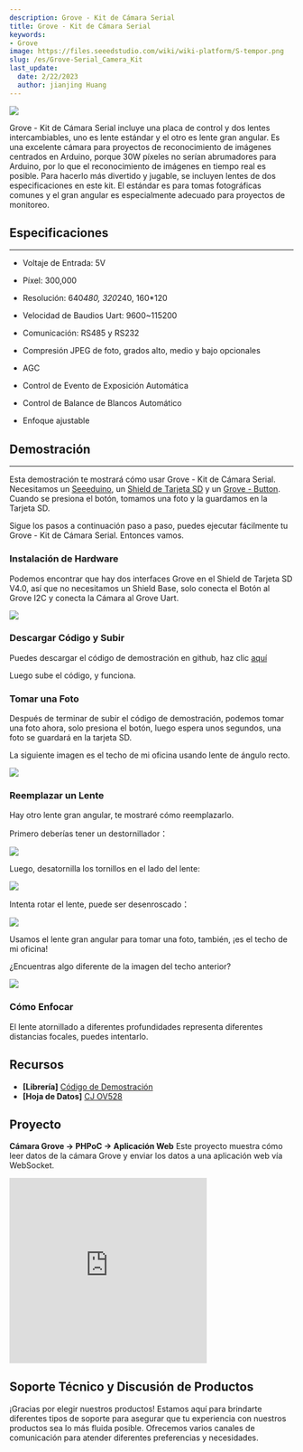 ```yaml
---
description: Grove - Kit de Cámara Serial
title: Grove - Kit de Cámara Serial
keywords:
- Grove
image: https://files.seeedstudio.com/wiki/wiki-platform/S-tempor.png
slug: /es/Grove-Serial_Camera_Kit
last_update:
  date: 2/22/2023
  author: jianjing Huang
---
```

<!-- ---
name: Grove - Kit de Cámara Serial
category: Sensor
bzurl: https://www.seeedstudio.com/Grove-Serial-Camera-Kit-p-1608.html
oldwikiname:  Grove - Kit de Cámara Serial
prodimagename: GSCK_Introduction.jpg
surveyurl: https://www.research.net/r/Grove_Serial_Camera_Kit
sku:  101020000
--- -->

![](https://files.seeedstudio.com/wiki/Grove-Serial_Camera_Kit/img/GSCK_Introduction.jpg)

Grove - Kit de Cámara Serial incluye una placa de control y dos lentes intercambiables, uno es lente estándar y el otro es lente gran angular. Es una excelente cámara para proyectos de reconocimiento de imágenes centrados en Arduino, porque 30W píxeles no serían abrumadores para Arduino, por lo que el reconocimiento de imágenes en tiempo real es posible. Para hacerlo más divertido y jugable, se incluyen lentes de dos especificaciones en este kit. El estándar es para tomas fotográficas comunes y el gran angular es especialmente adecuado para proyectos de monitoreo.

## Especificaciones

---

* Voltaje de Entrada: 5V

* Píxel: 300,000

* Resolución: 640*480, 320*240, 160*120

* Velocidad de Baudios Uart: 9600~115200

* Comunicación: RS485 y RS232

* Compresión JPEG de foto, grados alto, medio y bajo opcionales

* AGC

* Control de Evento de Exposición Automática

* Control de Balance de Blancos Automático

* Enfoque ajustable

## Demostración

---
Esta demostración te mostrará cómo usar Grove - Kit de Cámara Serial. Necesitamos un [Seeeduino](https://www.seeedstudio.com/seeeduino-v30-atmega-328p-p-669.html?cPath=6_7), un [Shield de Tarjeta SD](https://www.seeedstudio.com/sd-card-shield-v40-p-1381.html?cPath=105) y un [Grove - Button](/Grove-Button). Cuando se presiona el botón, tomamos una foto y la guardamos en la Tarjeta SD.

Sigue los pasos a continuación paso a paso, puedes ejecutar fácilmente tu Grove - Kit de Cámara Serial. Entonces vamos.

### Instalación de Hardware

Podemos encontrar que hay dos interfaces Grove en el Shield de Tarjeta SD V4.0, así que no necesitamos un Shield Base, solo conecta el Botón al Grove I2C y conecta la Cámara al Grove Uart.

![](https://files.seeedstudio.com/wiki/Grove-Serial_Camera_Kit/img/GSCK_Hardware.jpg)

### Descargar Código y Subir

Puedes descargar el código de demostración en github, haz clic [aquí](https://github.com/Seeed-Studio/Grove_Serial_Camera_Kit)

Luego sube el código, y funciona.

### Tomar una Foto

Después de terminar de subir el código de demostración, podemos tomar una foto ahora, solo presiona el botón, luego espera unos segundos, una foto se guardará en la tarjeta SD.

La siguiente imagen es el techo de mi oficina usando lente de ángulo recto.

![](https://files.seeedstudio.com/wiki/Grove-Serial_Camera_Kit/img/GSCK_60.jpg)

### Reemplazar un Lente

Hay otro lente gran angular, te mostraré cómo reemplazarlo.

Primero deberías tener un destornillador：

![](https://files.seeedstudio.com/wiki/Grove-Serial_Camera_Kit/img/GSCK_Step1.jpg)

Luego, desatornilla los tornillos en el lado del lente:

![](https://files.seeedstudio.com/wiki/Grove-Serial_Camera_Kit/img/GSCK_Step2.jpg)

Intenta rotar el lente, puede ser desenroscado：

![](https://files.seeedstudio.com/wiki/Grove-Serial_Camera_Kit/img/GSCK_Step3.jpg)

Usamos el lente gran angular para tomar una foto, también, ¡es el techo de mi oficina!

¿Encuentras algo diferente de la imagen del techo anterior?

![](https://files.seeedstudio.com/wiki/Grove-Serial_Camera_Kit/img/GSCK_90.jpg)

### Cómo Enfocar

El lente atornillado a diferentes profundidades representa diferentes distancias focales, puedes intentarlo.

## Recursos

* **[Librería]** [Código de Demostración](https://github.com/Seeed-Studio/Grove_Serial_Camera_Kit)
* **[Hoja de Datos]** [CJ OV528](https://files.seeedstudio.com/wiki/Grove-Serial_Camera_Kit/res/cj-ov528_protocol.pdf)

## Proyecto

**Cámara Grove -> PHPoC -> Aplicación Web** Este proyecto muestra cómo leer datos de la cámara Grove y enviar los datos a una aplicación web vía WebSocket.

<iframe frameborder='0' height='327.5' scrolling='no' src='https://www.hackster.io/phpoc_man/grove-camera-phpoc-web-application-1dfd63/embed' width='350'></iframe>

## Soporte Técnico y Discusión de Productos

¡Gracias por elegir nuestros productos! Estamos aquí para brindarte diferentes tipos de soporte para asegurar que tu experiencia con nuestros productos sea lo más fluida posible. Ofrecemos varios canales de comunicación para atender diferentes preferencias y necesidades.

<div class="button_tech_support_container">
<a href="https://forum.seeedstudio.com/" class="button_forum"></a> 
<a href="https://www.seeedstudio.com/contacts" class="button_email"></a>
</div>

<div class="button_tech_support_container">
<a href="https://discord.gg/eWkprNDMU7" class="button_discord"></a> 
<a href="https://github.com/Seeed-Studio/wiki-documents/discussions/69" class="button_discussion"></a>
</div>